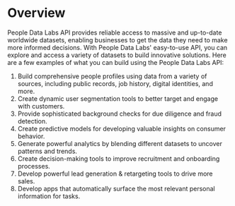 # Overview

People Data Labs API provides reliable access to massive and up-to-date worldwide datasets, enabling businesses to get the data they need to make more informed decisions. With People Data Labs' easy-to-use API, you can explore and access a variety of datasets to build innovative solutions. Here are a few examples of what you can build using the People Data Labs API:

1. Build comprehensive people profiles using data from a variety of sources, including public records, job history, digital identities, and more.
2. Create dynamic user segmentation tools to better target and engage with customers.
3. Provide sophisticated background checks for due diligence and fraud detection.
4. Create predictive models for developing valuable insights on consumer behavior.
5. Generate powerful analytics by blending different datasets to uncover patterns and trends.
6. Create decision-making tools to improve recruitment and onboarding processes.
7. Develop powerful lead generation & retargeting tools to drive more sales.
8. Develop apps that automatically surface the most relevant personal information for tasks.
